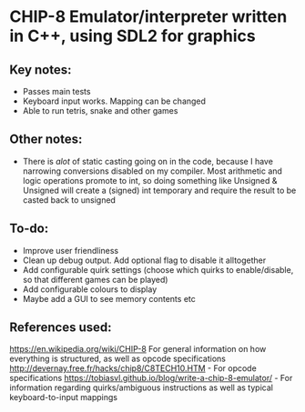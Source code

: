 # CHIP-8 Emulator/interpreter written in C++, using SDL2 for graphics

## Key notes:
- Passes main tests
- Keyboard input works. Mapping can be changed
- Able to run tetris, snake and other games

## Other notes:
- There is *alot* of static casting going on in the code, because I have narrowing conversions disabled on my compiler. Most arithmetic and logic operations promote to int, so doing something like Unsigned & Unsigned will create a (signed) int temporary and require the result to be casted back to unsigned

## To-do:
- Improve user friendliness
- Clean up debug output. Add optional flag to disable it alltogether
- Add configurable quirk settings (choose which quirks to enable/disable, so that different games can be played)
- Add configurable colours to display
- Maybe add a GUI to see memory contents etc

## References used:
https://en.wikipedia.org/wiki/CHIP-8 For general information on how everything is structured, as well as opcode specifications
http://devernay.free.fr/hacks/chip8/C8TECH10.HTM - For opcode specifications
https://tobiasvl.github.io/blog/write-a-chip-8-emulator/ - For information regarding quirks/ambiguous instructions as well as typical keyboard-to-input mappings
